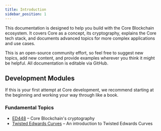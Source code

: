 ```yaml
---
title: Introduction
sidebar_position: 1
---
```


This documentation is designed to help you build with the Core Blockchain ecosystem. It covers Core as a concept, its cryptography, explains the Core tech stack, and documents advanced topics for more complex applications and use cases.

This is an open-source community effort, so feel free to suggest new topics, add new content, and provide examples wherever you think it might be helpful. All documentation is editable via GitHub.

## Development Modules

If this is your first attempt at Core development, we recommend starting at the beginning and working your way through like a book.

### Fundamental Topics

- [ED448](/docs/ed448) – Core Blockchain's cryptography
- [Twisted Edwards Curves](/docs/twisted-edwards-curves) – An introduction to Twisted Edwards Curves
